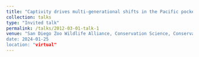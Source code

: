 ```yaml
---
title: "Captivity drives multi-generational shifts in the Pacific pocket mouse gut microbiome that mirror changing animal fitness"
collection: talks
type: "Invited talk"
permalink: /talks/2012-03-01-talk-1 
venue: "San Diego Zoo Wildlife Alliance, Conservation Science, Conservation Genetics
date: 2024-01-25
location: "virtual"
---
```

